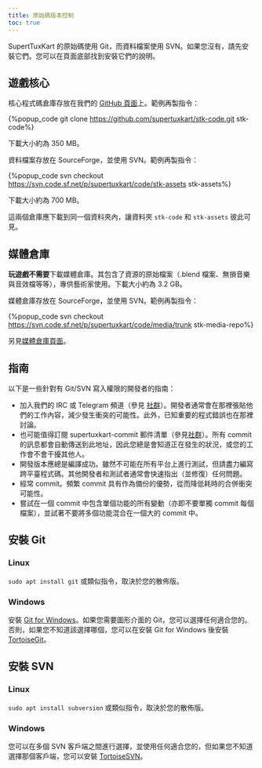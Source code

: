 ```yaml
---
title: 原始碼版本控制
toc: true
---
```

SupertTuxKart 的原始碼使用 Git，而資料檔案使用 SVN。如果您沒有，請先安裝它們。您可以在頁面底部找到安裝它們的說明。

## 遊戲核心

核心程式碼倉庫存放在我們的 [GitHub 頁面](https://github.com/supertuxkart/stk-code)上。範例再製指令：

{%popup_code
git clone https://github.com/supertuxkart/stk-code.git stk-code%}

下載大小約為 350 MB。

資料檔案存放在 SourceForge，並使用 SVN。範例再製指令：

{%popup_code
svn checkout https://svn.code.sf.net/p/supertuxkart/code/stk-assets stk-assets%}

下載大小約為 700 MB。

這兩個倉庫應下載到同一個資料夾內，讓資料夾 `stk-code` 和 `stk-assets` 彼此可見。

## 媒體倉庫

**玩遊戲不需要**下載媒體倉庫。其包含了資源的原始檔案（.blend 檔案、無損音樂與音效檔等等），專供藝術家使用。下載大小約為 3.2 GB。

媒體倉庫存放在 SourceForge，並使用 SVN。範例再製指令：

{%popup_code
svn checkout https://svn.code.sf.net/p/supertuxkart/code/media/trunk stk-media-repo%}

另見[媒體倉庫頁面](Media_Repo)。

## 指南

以下是一些針對有 Git/SVN 寫入權限的開發者的指南：

* 加入我們的 IRC 或 Telegram 頻道（參見 [社群](Community)）。開發者通常會在那裡張貼他們的工作內容，減少發生衝突的可能性。此外，已知重要的程式錯誤也在那裡討論。
* 也可能值得訂閱 supertuxkart-commit 郵件清單（參見[社群](Community)）。所有 commit 的訊息都會自動傳送到此地址，因此您總是會知道正在發生的狀況，或您的工作會不會干擾其他人。
* 開發版本應總是編譯成功。雖然不可能在所有平台上進行測試，但請盡力編寫跨平臺程式碼。其他開發者和測試者通常會快速指出（並修復）任何問題。
* 經常 commit。頻繁 commit 具有作為備份的優勢，從而降低耗時的合併衝突可能性。
* 嘗試在一個 commit 中包含單個功能的所有變動（亦即不要單獨 commit 每個檔案），並試著不要將多個功能混合在一個大的 commit 中。

## 安裝 Git

### Linux
`sudo apt install git` 或類似指令，取決於您的散佈版。

### Windows
安裝 [Git for Windows](https://github.com/git-for-windows/git/releases/latest)。如果您需要圖形介面的 Git，您可以選擇任何適合您的。否則，如果您不知道該選擇哪個，您可以在安裝 Git for Windows 後安裝 [TortoiseGit](https://tortoisegit.org/download)。

## 安裝 SVN

### Linux
`sudo apt install subversion` 或類似指令，取決於您的散佈版。

### Windows
您可以在多個 SVN 客戶端之間進行選擇，並使用任何適合您的，但如果您不知道選擇那個客戶端，您可以安裝 [TortoiseSVN](https://tortoisesvn.net/downloads.html)。
